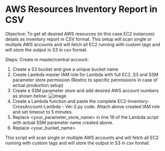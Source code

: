 # AWS Resources Inventory Report in CSV
Objective: To get all desired AWS resources (in this case EC2 instances) details as inventory report in CSV format. This setup will scan single or multiple AWS accounts and will fetch all EC2 running with custom tags and will store the output in S3 in csv format.

Steps:
Create in master/central account:
1. Create a S3 bucket and give a unique bucket name 
2. Create Lambda master IAM role for Lambda with full EC2, S3 and SSM parameter store permission (Restric to specific permissions in case of actual production setup)
3. Create a SSM parameter store and add desired AWS account numbers as shown below:
![image](https://user-images.githubusercontent.com/90566922/157006956-e6ba233e-c0d4-4a6e-8b06-c990ebf9b732.png)
4. Create a Lambda function and paste the complete EC2-Inventory-CrossAccount-Lambda - Ver-2.py code. Attach above created IAM role and set timeout to 5 minutes.
5. Replace <your_parameter_store_name> in line 19 of the Lambda script with actual SSM parameter name created above.
5. Replace <your_bucket_name>

This script will scan single or multiple AWS accounts and will fetch all EC2 running with custom tags and will store the output in S3 in csv format.
